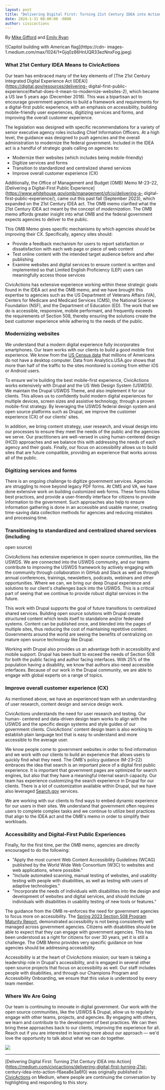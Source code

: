 ```yaml
---
layout: post
title: "Delivering Digital First: Turning 21st Century IDEA into Action"
date: 2024-1-31 08:00:00 -0800
author: civicactions
---
```

By [Mike Gifford](https://www.linkedin.com/in/mgifford/) and [Emily
Ryan](https://www.linkedin.com/in/emilycryan/)

![Capitol building with American flag](https://cdn-
images-1.medium.com/max/1024/1*Gjq0z86HnUQR33ezNnxFog.jpeg)

### What 21st Century IDEA Means to CivicActions

Our team has embraced many of the key elements of [The 21st Century Integrated
Digital Experience Act (IDEA)](https://digital.gov/resources/delivering-
digital-first-public-experience/#what-does-it-mean-to-modernize-websites-2),
which became a US law 5 years ago (December 2018). This was a bipartisan act
to encourage government agencies to build a framework and requirements for a
digital-first public experience, with an emphasis on accessibility, building
mobile-friendly user experiences, digitizing services and forms, and improving
the overall customer experience.

The legislation was designed with specific recommendations for a variety of
senior executive agency roles including Chief Information Officers. At a high
level, the guidance was designed to push agencies and the overall
administration to modernize the federal government. Included in the IDEA act
is a handful of strategic goals calling on agencies to:

  * Modernize their websites (which includes being mobile-friendly)
  * Digitize services and forms
  * Transition to standardized and centralized shared services
  * Improve overall customer experience (CX)

Additionally, the Office of Management and Budget (OMB) Memo M-23–22,
[Delivering a Digital-First Public
Experience](https://www.whitehouse.gov/omb/management/ofcio/delivering-a-
digital-first-public-experience/), came out this past fall (September 2023),
which expanded on the 21st Century IDEA act. The OMB memo clarified what the
21st Century IDEA act meant by the concept of _modernization_. The OMB memo
affords greater insight into what OMB and the federal government expects
agencies to deliver to the public.

This OMB Memo gives specific mechanisms by which agencies should be improving
their CX. Specifically, agency sites should:

  * Provide a feedback mechanism for users to report satisfaction or dissatisfaction with each web page or piece of web content
  * Test online content with the intended target audience before and after publishing
  * Examine websites and digital services to ensure content is written and implemented so that Limited English Proficiency (LEP) users can meaningfully access those services

CivicActions has extensive experience working within these strategic goals
found in the IDEA act and the OMB memo, and we have brought this expertise to
agencies such as the US Department of Veterans Affairs (VA), Centers for
Medicare and Medicaid Services (CMS), the National Science Foundation (NSF),
and the Department of Education (ED). The work that we do is accessible,
responsive, mobile performant, and frequently exceeds the requirements of
Section 508, thereby ensuring the solutions create the best customer
experience while adhering to the needs of the public.

### Modernizing websites

We understand that a modern digital experience fully incorporates smartphones.
Our team works with our clients to build a good mobile first experience. We
know from the [US Census data](https://censusreporter.org/tables/B28005/) that
millions of Americans do not have a desktop computer. Data from
Analytics.USA.gov shows that more than half of the traffic to the sites
monitored is coming from either iOS or Android users.

To ensure we're building the best mobile-first experience, CivicActions works
extensively with Drupal and the US Web Design System (USWDS). We maintain the
Drupal USWDS Theme, and also implement it for our clients. This allows us to
confidently build modern digital experiences for multiple devices, screen
sizes and assistive technology, through a proven mobile-first strategy. By
leveraging the USWDS federal design system and open source platforms such as
Drupal, we improve the customer experience (CX) of our clients' sites.

In addition, we bring content strategy, user research, and visual design into
our processes to ensure they meet the needs of the public and the agencies we
serve. Our practitioners are well-versed in using human-centered design (HCD)
approaches and we balance this with addressing the needs of each agency and
their goals. Finally, our focus on accessibility allows us to build sites that
are future compatible, providing an experience that works across all of the
public.

### Digitizing services and forms

There is an ongoing challenge to digitize government services. Agencies are
struggling to move beyond legacy PDF forms. At CMS and VA, we have done
extensive work on building customized web forms. These forms follow best
practices, and provide a user-friendly interface for citizens to provide
information to the government. Such approaches also help to ensure information
gathering is done in an accessible and usable manner, creating time-saving
data collection methods for agencies and reducing mistakes and processing
time.

### Transitioning to standardized and centralized shared services (including
open source)

CivicActions has extensive experience in open source communities, like the
USWDS. We are connected into the USWDS community, and our teams contribute to
improving the USWDS framework by actively engaging with the community through
collaboration in GitHub and Slack as well as through annual conferences,
trainings, newsletters, podcasts, webinars and other opportunities. Where we
can, we bring our deep Drupal experience and solutions to our client's
challenges back into the USWDS. This is a critical part of seeing that we
continue to provide robust digital services in the future.

This work with Drupal supports the goal of future transitions to centralized
shared services. Building open source solutions with Drupal create structured
content which lends itself to standalone and/or federated systems. Content can
be published once, and blended into the pages of multiple sites, thus reducing
the cost of maintaining repetitive content. Governments around the world are
seeing the benefits of centralizing on mature open source technology like
Drupal.

Working with Drupal also provides us an advantage both in accessibility and
mobile support. Drupal has been built to exceed the needs of Section 508 for
both the public facing and author facing interfaces. With 25% of the
population having a disability, we know that authors also need accessible
interfaces. Because of our work in the Drupal community, we are able to engage
with global experts on a range of topics.

### Improve overall customer experience (CX)

As mentioned above, we have an experienced team with an understanding of user
research, content design and service design work.

CivicActions understands the need for user research and testing. Our human-
centered and data-driven design team works to align with the USWDS and the
specific design systems and style guides of our government clients.
CivicActions' content design team is also working to establish plain language
text that is easy to understand and more accessible to the average user.

We know people come to government websites in order to find information and we
work with our clients to build an experience that allows users to quickly find
what they need. The OMB's policy guidance (M-23–22) embraces the idea that
search is an important piece of a digital first public experience. It is
important that government pages are optimized for search engines, but also
that they have a meaningful internal search capacity. Our team has experience
customizing the search experience in Drupal for our clients. There is a lot of
customization available within Drupal, but we have also leveraged
[Search.gov](https://search.gov/) services.

We are working with our clients to find ways to embed dynamic experience for
our users in their sites. We understand that government often requires users
to complete complex tasks and we continue to utilize best practices that align
to the IDEA act and the OMB's memo in order to simplify their workloads.

### Accessibility and Digital-First Public Experiences

Finally, for the first time, per the OMB memo, agencies are directly
encouraged to do the following:

  * "Apply the most current Web Content Accessibility Guidelines (WCAG) published by the World Wide Web Consortium (W3C) to websites and web applications, where possible."
  * "Include automated scanning, manual testing of websites, and usability testing with people with disabilities, as well as testing with users of adaptive technologies."
  * "Incorporate the needs of individuals with disabilities into the design and development of websites and digital services, and should include individuals with disabilities in usability testing of new tools or features."

The guidance from the OMB re-enforces the need for government agencies to
focus more on accessibility. The [Spring 2023 Section 508 Program Maturity
Report](https://assets.section508.gov/files/reports/2023%20Spring%20Section%20508%20Program%20Maturity%20Report%20-%20Executive%20Summary.pdf),
demonstrated accessibility is not being consistently well managed across
government agencies. Citizens with disabilities should be able to expect that
they can engage with government agencies. This has been understood as a right
for citizens for over 30 years, yet it is still a challenge. The OMB Memo
provides very specific guidance on how agencies should be addressing
accessibility.

Accessibility is at the heart of CivicActions mission; our team is taking a
leadership role in Drupal's accessibility, and is engaged in several other
open source projects that focus on accessibility as well. Our staff includes
people with disabilities, and through our Champions Program and Accessibility
Onboarding, we ensure that this value is understood by every team member.

### Where We Are Going

Our team is continuing to innovate in digital government. Our work with the
open source communities, like the USWDS & Drupal, allow us to regularly engage
with other teams, projects, and agencies. By engaging with others, we learn
and contribute to the development of best practices. We can then bring these
approaches back to our clients, improving the experience for all. Reach out if
you are interested in learning more about our approach — we'd love the
opportunity to talk about what we can do together.

![](https://medium.com/_/stat?event=post.clientViewed&referrerSource=full_rss&postId=f6aea8e3a6f0)

* * *

[Delivering Digital First: Turning 21st Century IDEA into
Action](https://medium.com/civicactions/delivering-digital-first-turning-21st-
century-idea-into-action-f6aea8e3a6f0) was originally published in
[CivicActions](https://medium.com/civicactions) on Medium, where people are
continuing the conversation by highlighting and responding to this story.

